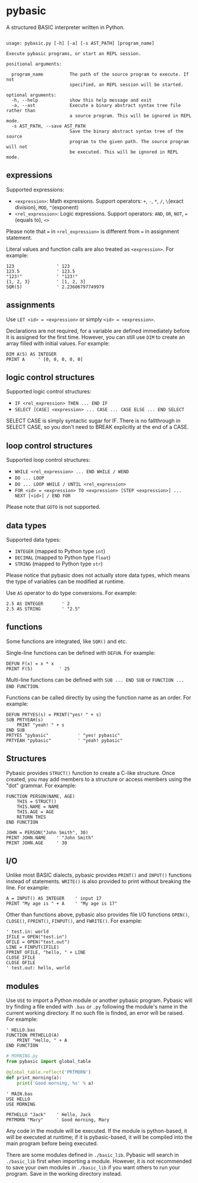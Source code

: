 # pybasic

A structured BASIC interpreter written in Python.

```plain

usage: pybasic.py [-h] [-a] [-s AST_PATH] [program_name]

Execute pybasic programs, or start an REPL session.

positional arguments:

  program_name          The path of the source program to execute. If not
                        specified, an REPL session will be started.

optional arguments:
  -h, --help            show this help message and exit
  -a, --ast             Execute a binary abstract syntax tree file rather than
                        a source program. This will be ignored in REPL mode.
  -s AST_PATH, --save AST_PATH
                        Save the binary abstract syntax tree of the source
                        program to the given path. The source program will not
                        be executed. This will be ignored in REPL mode.
```

## expressions

Supported expressions:

- `<expression>`: Math expressions. Support operators: `+`, `-`, `*`, `/`, `\`(exact division), `MOD`, `^`(exponent)
- `<rel_expression>`: Logic expressions. Support operators: `AND`,
`OR`, `NOT`, `=`(equals to), `<>`

Please note that `=` in `<rel_expression>` is different from `=` in assignment statement.

Literal values and function calls are also treated as `<expression>`. For example:

```basic
123                ' 123
123.5              ' 123.5
"123!"             ' "123!"
{1, 2, 3}          ' [1, 2, 3]
SQR(5)             ' 2.23606797749979
```

## assignments

Use `LET <id> = <expression>` or simply `<id> = <expression>`.

Declarations are not required, for a variable are defined immediately before it is assigned for the first time. However, you can still use `DIM` to create an array filled with initial values. For example:

```basic
DIM A(5) AS INTEGER
PRINT A     ' [0, 0, 0, 0, 0]
```

## logic control structures

Supported logic control structures:

- `IF <rel_expression> THEN ... END IF`
- `SELECT [CASE] <expression> ... CASE ... CASE ELSE ... END SELECT`

SELECT CASE is simply syntactic sugar for IF. There is no fallthrough in SELECT CASE, so you don't need to BREAK explicitly at the end of a CASE.

## loop control structures

Supported loop control structures:

- `WHILE <rel_expression> ... END WHILE / WEND`
- `DO ... LOOP`
- `DO ... LOOP WHILE / UNTIL <rel_expression>`
- `FOR <id> = <expression> TO <expression> [STEP <expression>] ... NEXT [<id>] / END FOR`

Please note that `GOTO` is not supported.

## data types

Supported data types:

- `INTEGER` (mapped to Python type `int`)
- `DECIMAL` (mapped to Python type `float`)
- `STRING` (mapped to Python type `str`)

Please notice that pybasic does not actually store data types, which means the type of variables can be modified at runtime.

Use `AS` operator to do type conversions. For example:

```basic
2.5 AS INTEGER       ' 2
2.5 AS STRING        ' "2.5"
```

## functions

Some functions are integrated, like `SQR()` and etc.

Single-line functions can be defined with `DEFUN`. For example:

```basic
DEFUN F(x) = x * x
PRINT F(5)          ' 25
```

Multi-line functions can be defined with `SUB ... END SUB` or `FUNCTION ... END FUNCTION`.

Functions can be called directly by using the function name as an order. For example:

```basic
DEFUN PRTYES(s) = PRINT("yes! " + s)
SUB PRTYEAH(s)
    PRINT "yeah! " + s
END SUB
PRTYES "pybasic"           ' "yes! pybasic"
PRTYEAH "pybasic"          ' "yeah! pybasic"
```

## Structures

Pybasic provides `STRUCT()` function to create a C-like structure. Once created, you may add members to a structure or access members using the "dot" grammar. For example:

```basic
FUNCTION PERSON(NAME, AGE)
    THIS = STRUCT()
    THIS.NAME = NAME
    THIS.AGE = AGE
    RETURN THIS
END FUNCTION

JOHN = PERSON("John Smith", 30)
PRINT JOHN.NAME    ' "John Smith"
PRINT JOHN.AGE     ' 30
```

## I/O

Unlike most BASIC dialects, pybasic provides `PRINT()` and `INPUT()` functions instead of statements. `WRITE()` is also provided to print without breaking the line. For example:

```basic
A = INPUT() AS INTEGER    ' input 17
PRINT "My age is " + A    ' "My age is 17"
```

Other than functions above, pybasic also provides file I/O functions `OPEN()`, `CLOSE()`, `FPRINT()`, `FINPUT()`, and `FWRITE()`. For example:

```basic
' test.in: world
IFILE = OPEN("test.in")
OFILE = OPEN("test.out")
LINE = FINPUT(IFILE)
FPRINT OFILE, "hello, " + LINE
CLOSE IFILE
CLOSE OFILE
' test.out: hello, world
```

## modules

Use ```USE``` to import a Python module or another pybasic program. Pybasic will try finding a file ended with ```.bas``` or ```.py``` following the module's name in the current working directory. If no such file is finded, an error will be raised. For example:

```basic
' HELLO.bas
FUNCTION PRTHELLO(A)
    PRINT "Hello, " + A
END FUNCTION
```

```python
# MORNING.py
from pybasic import global_table

@global_table.reflect('PRTMORN')
def print_morning(a):
    print('Good morning, %s' % a)
```

```basic
' MAIN.bas
USE HELLO
USE MORNING

PRTHELLO "Jack"    ' Hello, Jack
PRTMORN "Mary"     ' Good morning, Mary
```

Any code in the module will be executed. If the module is python-based, it will be executed at runtime; if it is pybasic-based, it will be compiled into the main program before being executed.

There are some modules defined in `./basic_lib`. Pybasic will search in `./basic_lib` first when importing a module. However, it is not recommended to save your own modules in `./basic_lib` if you want others to run your program. Save in the working directory instead.
